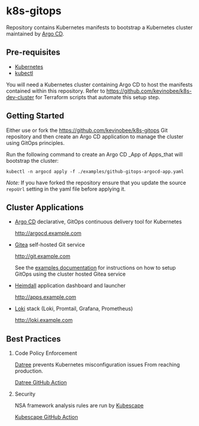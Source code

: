 # k8s-gitops

Repository contains Kubernetes manifests to bootstrap a Kubernetes cluster maintained by [Argo CD](https://argoproj.github.io/cd/).

## Pre-requisites

* [Kubernetes](https://kubernetes.io/)
* [kubectl](https://kubernetes.io/docs/reference/kubectl/overview/)

You will need a Kubernetes cluster containing Argo CD to host the manifests contained within this repository. Refer to <https://github.com/kevinobee/k8s-dev-cluster> for Terraform scripts that automate this setup step.

## Getting Started

Either use or fork the <https://github.com/kevinobee/k8s-gitops> Git repository and then create an Argo CD application to manage the cluster using GitOps principles.

Run the following command to create an Argo CD _App of Apps_that will bootstrap the cluster:

```Shell
kubectl -n argocd apply -f ./examples/github-gitops-argocd-app.yaml
```

*Note:* If you have forked the repository ensure that you update the source `repoUrl` setting in the yaml file before applying it.

## Cluster Applications

* [Argo CD](https://argoproj.github.io/cd/) declarative, GitOps continuous delivery tool for Kubernetes

     <http://argocd.example.com>

* [Gitea](https://gitea.com/) self-hosted Git service

    <http://git.example.com>

    See the [examples documentation](./examples/README.md) for instructions on how to setup GitOps using the cluster hosted Gitea service

* [Heimdall](https://heimdall.site/) application dashboard and launcher

    <http://apps.example.com>

* [Loki](https://grafana.com/oss/loki/) stack (Loki, Promtail, Grafana, Prometheus)

    <http://loki.example.com>

## Best Practices

1. Code Policy Enforcement

    [Datree](https://www.datree.io/) prevents Kubernetes misconfiguration issues From reaching production.

    [Datree GitHub Action](https://github.com/kevinobee/k8s-gitops/actions/workflows/datree-master-commit-analysis.yml)

1. Security

    NSA framework analysis rules are run by [Kubescape](https://hub.armo.cloud/docs)

    [Kubescape GitHub Action](https://github.com/kevinobee/k8s-gitops/actions/workflows/kubescape-master-commit-analysis.yaml)
